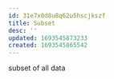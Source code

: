 ```yaml
---
id: 31e7x0d8u8q62u5hscjkszf
title: Subset
desc: ''
updated: 1693545873233
created: 1693545865542
---
```

subset of all data
